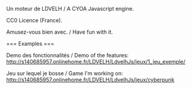 Un moteur de LDVELH / A CYOA Javascript engine.

CC0 Licence (France).

Amusez-vous bien avec. / Have fun with it.


=== Examples ===

Demo des fonctionnalités / Demo of the features:
http://s140685957.onlinehome.fr/LDVELH/LdvelhJs/jeux/1_jeu_exemple/

Jeu sur lequel je bosse / Game I'm working on:
http://s140685957.onlinehome.fr/LDVELH/LdvelhJs/jeux/cyberpunk
